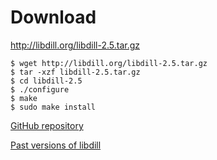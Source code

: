 
# Download

<http://libdill.org/libdill-2.5.tar.gz> 

```
$ wget http://libdill.org/libdill-2.5.tar.gz
$ tar -xzf libdill-2.5.tar.gz 
$ cd libdill-2.5
$ ./configure
$ make
$ sudo make install
```

[GitHub repository](https://github.com/sustrik/libdill)

[Past versions of libdill](libdill-history.html)


